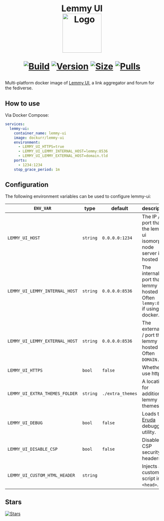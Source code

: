 <h1 align="center">Lemmy UI<br />
<div align="center">
<a href="https://github.com/dockur/lemmy-ui"><img src="https://raw.githubusercontent.com/dockur/lemmy-ui/master/.github/logo.svg" title="Logo" style="max-width:100%;" width="128" /></a>
</div>
<div align="center">
  
[![Build]][build_url]
[![Version]][tag_url]
[![Size]][tag_url]
[![Pulls]][hub_url]

</div></h1>

Multi-platform docker image of [Lemmy UI](https://github.com/LemmyNet/lemmy-ui), a link aggregator and forum for the fediverse.

## How to use

Via Docker Compose:

```yaml
services:
  lemmy-ui:
    container_name: lemmy-ui
    image: dockurr/lemmy-ui
    environment:
      - LEMMY_UI_HTTPS=true
      - LEMMY_UI_LEMMY_INTERNAL_HOST=lemmy:8536
      - LEMMY_UI_LEMMY_EXTERNAL_HOST=domain.tld
    ports:
      - 1234:1234
    stop_grace_period: 1m
```

## Configuration

The following environment variables can be used to configure lemmy-ui:

| `ENV_VAR`                      | type     | default          | description                                                                         |
| ------------------------------ | -------- | ---------------- | ----------------------------------------------------------------------------------- |
| `LEMMY_UI_HOST`                | `string` | `0.0.0.0:1234`   | The IP / port that the lemmy-ui isomorphic node server is hosted at.                |
| `LEMMY_UI_LEMMY_INTERNAL_HOST` | `string` | `0.0.0.0:8536`   | The internal IP / port that lemmy is hosted at. Often `lemmy:8536` if using docker. |
| `LEMMY_UI_LEMMY_EXTERNAL_HOST` | `string` | `0.0.0.0:8536`   | The external IP / port that lemmy is hosted at. Often `DOMAIN.TLD`.                 |
| `LEMMY_UI_HTTPS`               | `bool`   | `false`          | Whether to use https.                                                               |
| `LEMMY_UI_EXTRA_THEMES_FOLDER` | `string` | `./extra_themes` | A location for additional lemmy css themes.                                         |
| `LEMMY_UI_DEBUG`               | `bool`   | `false`          | Loads the [Eruda](https://github.com/liriliri/eruda) debugging utility.             |
| `LEMMY_UI_DISABLE_CSP`         | `bool`   | `false`          | Disables CSP security headers                                                       |
| `LEMMY_UI_CUSTOM_HTML_HEADER`  | `string` |                  | Injects a custom script into `<head>`.                                              |

## Stars
[![Stars](https://starchart.cc/dockur/lemmy-ui.svg?variant=adaptive)](https://starchart.cc/dockur/lemmy-ui)

[build_url]: https://github.com/dockur/lemmy-ui/
[hub_url]: https://hub.docker.com/r/dockurr/lemmy-ui/
[tag_url]: https://hub.docker.com/r/dockurr/lemmy-ui/tags

[Build]: https://github.com/dockur/lemmy-ui/actions/workflows/build.yml/badge.svg
[Size]: https://img.shields.io/docker/image-size/dockurr/lemmy-ui/latest?color=066da5&label=size
[Pulls]: https://img.shields.io/docker/pulls/dockurr/lemmy-ui.svg?style=flat&label=pulls&logo=docker
[Version]: https://img.shields.io/docker/v/dockurr/lemmy-ui/latest?arch=amd64&sort=semver&color=066da5
